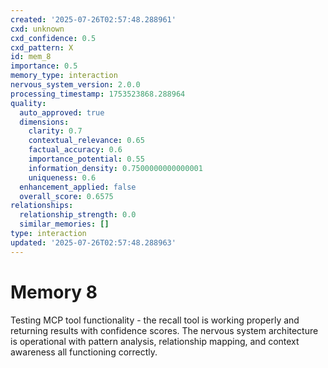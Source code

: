 ```yaml
---
created: '2025-07-26T02:57:48.288961'
cxd: unknown
cxd_confidence: 0.5
cxd_pattern: X
id: mem_8
importance: 0.5
memory_type: interaction
nervous_system_version: 2.0.0
processing_timestamp: 1753523868.288964
quality:
  auto_approved: true
  dimensions:
    clarity: 0.7
    contextual_relevance: 0.65
    factual_accuracy: 0.6
    importance_potential: 0.55
    information_density: 0.7500000000000001
    uniqueness: 0.6
  enhancement_applied: false
  overall_score: 0.6575
relationships:
  relationship_strength: 0.0
  similar_memories: []
type: interaction
updated: '2025-07-26T02:57:48.288963'
---
```


# Memory 8

Testing MCP tool functionality - the recall tool is working properly and returning results with confidence scores. The nervous system architecture is operational with pattern analysis, relationship mapping, and context awareness all functioning correctly.